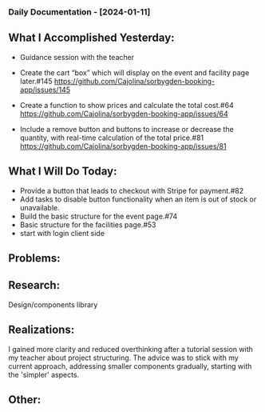 ### Daily Documentation - [2024-01-11]

## What I Accomplished Yesterday:

- Guidance session with the teacher
- Create the cart “box” which will display on the event and facility page later.#145 https://github.com/Cajolina/sorbygden-booking-app/issues/145
- Create a function to show prices and calculate the total cost.#64 https://github.com/Cajolina/sorbygden-booking-app/issues/64

- Include a remove button and buttons to increase or decrease the quantity, with real-time calculation of the total price.#81 https://github.com/Cajolina/sorbygden-booking-app/issues/81

## What I Will Do Today:

- Provide a button that leads to checkout with Stripe for payment.#82
- Add tasks to disable button functionality when an item is out of stock or unavailable.
- Build the basic structure for the event page.#74
- Basic structure for the facilities page.#53
- start with login client side

## Problems:

## Research:

Design/components library

## Realizations:

I gained more clarity and reduced overthinking after a tutorial session with my teacher about project structuring. The advice was to stick with my current approach, addressing smaller components gradually, starting with the 'simpler' aspects.

## Other:

